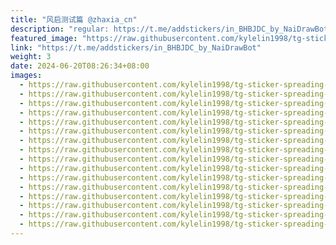 ```yaml
---
title: "风启测试篇 @zhaxia_cn"
description: "regular: https://t.me/addstickers/in_BHBJDC_by_NaiDrawBot"
featured_image: "https://raw.githubusercontent.com/kylelin1998/tg-sticker-spreading-worldwide-images/main/img/543ae1e5-2c4d-4f45-9da0-49865accb7c6.jpg"
link: "https://t.me/addstickers/in_BHBJDC_by_NaiDrawBot"
weight: 3
date: 2024-06-20T08:26:34+08:00
images:
  - https://raw.githubusercontent.com/kylelin1998/tg-sticker-spreading-worldwide-images/main/img/543ae1e5-2c4d-4f45-9da0-49865accb7c6.jpg
  - https://raw.githubusercontent.com/kylelin1998/tg-sticker-spreading-worldwide-images/main/img/a7eaa0c8-edc4-43ad-8adb-6f21a6938e4c.jpg
  - https://raw.githubusercontent.com/kylelin1998/tg-sticker-spreading-worldwide-images/main/img/e5182e06-60cf-4f57-8cf0-93e73a353023.jpg
  - https://raw.githubusercontent.com/kylelin1998/tg-sticker-spreading-worldwide-images/main/img/6454e53e-1ea6-4e7b-a2c9-93de859fe318.jpg
  - https://raw.githubusercontent.com/kylelin1998/tg-sticker-spreading-worldwide-images/main/img/3f3983bf-766c-4dce-866c-94ecb6aaad43.jpg
  - https://raw.githubusercontent.com/kylelin1998/tg-sticker-spreading-worldwide-images/main/img/ccd7550b-1653-417c-9b5a-8386aaa70875.jpg
  - https://raw.githubusercontent.com/kylelin1998/tg-sticker-spreading-worldwide-images/main/img/01557a40-7f71-4fb0-8fe8-18c22ec18f9c.jpg
  - https://raw.githubusercontent.com/kylelin1998/tg-sticker-spreading-worldwide-images/main/img/7160bf4c-8391-45b6-a00a-a7ebb518b5e7.jpg
  - https://raw.githubusercontent.com/kylelin1998/tg-sticker-spreading-worldwide-images/main/img/a718a808-85cb-4cec-82bc-e9d2209d50c4.jpg
  - https://raw.githubusercontent.com/kylelin1998/tg-sticker-spreading-worldwide-images/main/img/8104fbb7-0914-4007-8f92-2bbf4cb11f11.jpg
  - https://raw.githubusercontent.com/kylelin1998/tg-sticker-spreading-worldwide-images/main/img/58dce3ab-9a7e-4a74-919c-0668d103019e.jpg
  - https://raw.githubusercontent.com/kylelin1998/tg-sticker-spreading-worldwide-images/main/img/0a40ebb4-dcc6-4fcd-80e5-e6b9cb821557.jpg
  - https://raw.githubusercontent.com/kylelin1998/tg-sticker-spreading-worldwide-images/main/img/2513f894-3aac-486f-9251-b10df594531b.jpg
  - https://raw.githubusercontent.com/kylelin1998/tg-sticker-spreading-worldwide-images/main/img/506655d2-a428-48dd-8b0a-c38f8bbf6367.jpg
  - https://raw.githubusercontent.com/kylelin1998/tg-sticker-spreading-worldwide-images/main/img/4e3527e5-0cad-4aa5-82e3-0f93d0d223fa.jpg
  - https://raw.githubusercontent.com/kylelin1998/tg-sticker-spreading-worldwide-images/main/img/1c34cd26-4a9a-4a22-bf84-c25d1d3d75ee.jpg
---
```

